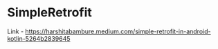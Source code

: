 # SimpleRetrofit

Link - https://harshitabambure.medium.com/simple-retrofit-in-android-kotlin-5264b2839645

